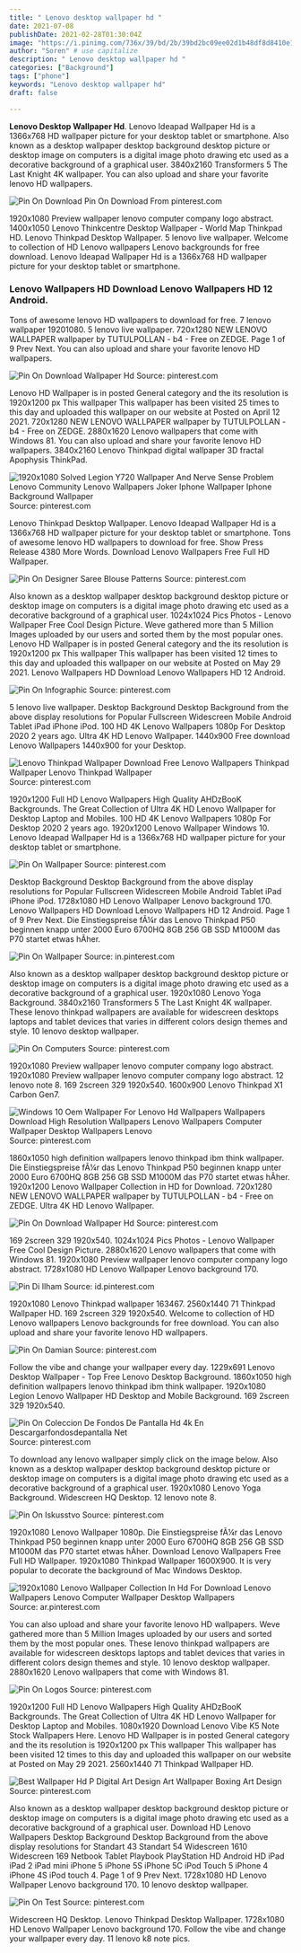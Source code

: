 ```yaml
---
title: " Lenovo desktop wallpaper hd "
date: 2021-07-08
publishDate: 2021-02-28T01:30:04Z
image: "https://i.pinimg.com/736x/39/bd/2b/39bd2bc09ee02d1b48df8d8410e1d9a1.jpg"
author: "Soren" # use capitalize
description: " Lenovo desktop wallpaper hd "
categories: ["Background"]
tags: ["phone"]
keywords: "Lenovo desktop wallpaper hd"
draft: false

---
```



**Lenovo Desktop Wallpaper Hd**. Lenovo Ideapad Wallpaper Hd is a 1366x768 HD wallpaper picture for your desktop tablet or smartphone. Also known as a desktop wallpaper desktop background desktop picture or desktop image on computers is a digital image photo drawing etc used as a decorative background of a graphical user. 3840x2160 Transformers 5 The Last Knight 4K wallpaper. You can also upload and share your favorite lenovo HD wallpapers.

![Pin On Download](https://i.pinimg.com/originals/27/d7/90/27d79006536338e39949e4b76495e8b2.jpg "Pin On Download")
Pin On Download From pinterest.com


1920x1080 Preview wallpaper lenovo computer company logo abstract. 1400x1050 Lenovo Thinkcentre Desktop Wallpaper - World Map Thinkpad HD. Lenovo Thinkpad Desktop Wallpaper. 5 lenovo live wallpaper. Welcome to collection of HD Lenovo wallpapers Lenovo backgrounds for free download. Lenovo Ideapad Wallpaper Hd is a 1366x768 HD wallpaper picture for your desktop tablet or smartphone.

### Lenovo Wallpapers HD Download Lenovo Wallpapers HD 12 Android.

Tons of awesome lenovo HD wallpapers to download for free. 7 lenovo wallpaper 19201080. 5 lenovo live wallpaper. 720x1280 NEW LENOVO WALLPAPER wallpaper by TUTULPOLLAN - b4 - Free on ZEDGE. Page 1 of 9 Prev Next. You can also upload and share your favorite lenovo HD wallpapers.


![Pin On Download Wallpaper Hd](https://i.pinimg.com/originals/be/6c/43/be6c437f3b2d72f41013bac32ee021bb.jpg "Pin On Download Wallpaper Hd")
Source: pinterest.com

Lenovo HD Wallpaper is in posted General category and the its resolution is 1920x1200 px This wallpaper This wallpaper has been visited 25 times to this day and uploaded this wallpaper on our website at Posted on April 12 2021. 720x1280 NEW LENOVO WALLPAPER wallpaper by TUTULPOLLAN - b4 - Free on ZEDGE. 2880x1620 Lenovo wallpapers that come with Windows 81. You can also upload and share your favorite lenovo HD wallpapers. 3840x2160 Lenovo Thinkpad digital wallpaper 3D fractal Apophysis ThinkPad.

![1920x1080 Solved Legion Y720 Wallpaper And Nerve Sense Problem Lenovo Community Lenovo Wallpapers Joker Iphone Wallpaper Iphone Background Wallpaper](https://i.pinimg.com/originals/58/a5/a8/58a5a8f46ddacf88bd3f246201f43b42.jpg "1920x1080 Solved Legion Y720 Wallpaper And Nerve Sense Problem Lenovo Community Lenovo Wallpapers Joker Iphone Wallpaper Iphone Background Wallpaper")
Source: pinterest.com

Lenovo Thinkpad Desktop Wallpaper. Lenovo Ideapad Wallpaper Hd is a 1366x768 HD wallpaper picture for your desktop tablet or smartphone. Tons of awesome lenovo HD wallpapers to download for free. Show Press Release 4380 More Words. Download Lenovo Wallpapers Free Full HD Wallpaper.

![Pin On Designer Saree Blouse Patterns](https://i.pinimg.com/originals/c4/82/c2/c482c29ba652fb6b2317277de15aa9a6.jpg "Pin On Designer Saree Blouse Patterns")
Source: pinterest.com

Also known as a desktop wallpaper desktop background desktop picture or desktop image on computers is a digital image photo drawing etc used as a decorative background of a graphical user. 1024x1024 Pics Photos - Lenovo Wallpaper Free Cool Design Picture. Weve gathered more than 5 Million Images uploaded by our users and sorted them by the most popular ones. Lenovo HD Wallpaper is in posted General category and the its resolution is 1920x1200 px This wallpaper This wallpaper has been visited 12 times to this day and uploaded this wallpaper on our website at Posted on May 29 2021. Lenovo Wallpapers HD Download Lenovo Wallpapers HD 12 Android.

![Pin On Infographic](https://i.pinimg.com/originals/20/75/e8/2075e8a831a476f3ad5f9e6ba4942648.jpg "Pin On Infographic")
Source: pinterest.com

5 lenovo live wallpaper. Desktop Background Desktop Background from the above display resolutions for Popular Fullscreen Widescreen Mobile Android Tablet iPad iPhone iPod. 100 HD 4K Lenovo Wallpapers 1080p For Desktop 2020 2 years ago. Ultra 4K HD Lenovo Wallpaper. 1440x900 Free download Lenovo Wallpapers 1440x900 for your Desktop.

![Lenovo Thinkpad Wallpaper Download Free Lenovo Wallpapers Thinkpad Wallpaper Lenovo Thinkpad Wallpaper](https://i.pinimg.com/originals/0c/1b/e5/0c1be5e7be8f687eaa0cfedde92fad35.png "Lenovo Thinkpad Wallpaper Download Free Lenovo Wallpapers Thinkpad Wallpaper Lenovo Thinkpad Wallpaper")
Source: pinterest.com

1920x1200 Full HD Lenovo Wallpapers High Quality AHDzBooK Backgrounds. The Great Collection of Ultra 4K HD Lenovo Wallpaper for Desktop Laptop and Mobiles. 100 HD 4K Lenovo Wallpapers 1080p For Desktop 2020 2 years ago. 1920x1200 Lenovo Wallpaper Windows 10. Lenovo Ideapad Wallpaper Hd is a 1366x768 HD wallpaper picture for your desktop tablet or smartphone.

![Pin On Wallpaper](https://i.pinimg.com/originals/16/61/66/1661660fcb86738a6ca85b9b12bd99c3.jpg "Pin On Wallpaper")
Source: pinterest.com

Desktop Background Desktop Background from the above display resolutions for Popular Fullscreen Widescreen Mobile Android Tablet iPad iPhone iPod. 1728x1080 HD Lenovo Wallpaper Lenovo background 170. Lenovo Wallpapers HD Download Lenovo Wallpapers HD 12 Android. Page 1 of 9 Prev Next. Die Einstiegspreise fÃ¼r das Lenovo Thinkpad P50 beginnen knapp unter 2000 Euro 6700HQ 8GB 256 GB SSD M1000M das P70 startet etwas hÃher.

![Pin On Wallpaper](https://i.pinimg.com/originals/13/b8/13/13b81366ff212523ef5a9559ea7e4cb0.jpg "Pin On Wallpaper")
Source: in.pinterest.com

Also known as a desktop wallpaper desktop background desktop picture or desktop image on computers is a digital image photo drawing etc used as a decorative background of a graphical user. 1920x1080 Lenovo Yoga Background. 3840x2160 Transformers 5 The Last Knight 4K wallpaper. These lenovo thinkpad wallpapers are available for widescreen desktops laptops and tablet devices that varies in different colors design themes and style. 10 lenovo desktop wallpaper.

![Pin On Computers](https://i.pinimg.com/originals/52/f8/62/52f862dbf40bf6c6a04db1908bcc99bc.jpg "Pin On Computers")
Source: pinterest.com

1920x1080 Preview wallpaper lenovo computer company logo abstract. 1920x1080 Preview wallpaper lenovo computer company logo abstract. 12 lenovo note 8. 169 2screen 329 1920x540. 1600x900 Lenovo Thinkpad X1 Carbon Gen7.

![Windows 10 Oem Wallpaper For Lenovo Hd Wallpapers Wallpapers Download High Resolution Wallpapers Lenovo Wallpapers Computer Wallpaper Desktop Wallpapers Lenovo](https://i.pinimg.com/736x/d3/23/61/d32361e7238722dc98333707b2bdf0d4.jpg "Windows 10 Oem Wallpaper For Lenovo Hd Wallpapers Wallpapers Download High Resolution Wallpapers Lenovo Wallpapers Computer Wallpaper Desktop Wallpapers Lenovo")
Source: pinterest.com

1860x1050 high definition wallpapers lenovo thinkpad ibm think wallpaper. Die Einstiegspreise fÃ¼r das Lenovo Thinkpad P50 beginnen knapp unter 2000 Euro 6700HQ 8GB 256 GB SSD M1000M das P70 startet etwas hÃher. 1920x1200 Lenovo Wallpaper Collection in HD for Download. 720x1280 NEW LENOVO WALLPAPER wallpaper by TUTULPOLLAN - b4 - Free on ZEDGE. Ultra 4K HD Lenovo Wallpaper.

![Pin On Download Wallpaper Hd](https://i.pinimg.com/originals/20/b5/3b/20b53b4fe0b25bbe29c3b5b4c3c35e26.jpg "Pin On Download Wallpaper Hd")
Source: pinterest.com

169 2screen 329 1920x540. 1024x1024 Pics Photos - Lenovo Wallpaper Free Cool Design Picture. 2880x1620 Lenovo wallpapers that come with Windows 81. 1920x1080 Preview wallpaper lenovo computer company logo abstract. 1728x1080 HD Lenovo Wallpaper Lenovo background 170.

![Pin Di Ilham](https://i.pinimg.com/originals/e0/c0/0a/e0c00a706c547923864ccc0ba3cc5659.jpg "Pin Di Ilham")
Source: id.pinterest.com

1920x1080 Lenovo Thinkpad wallpaper 163467. 2560x1440 71 Thinkpad Wallpaper HD. 169 2screen 329 1920x540. Welcome to collection of HD Lenovo wallpapers Lenovo backgrounds for free download. You can also upload and share your favorite lenovo HD wallpapers.

![Pin On Damian](https://i.pinimg.com/originals/ed/94/f2/ed94f21cbe31777e047836ea655cd3c5.jpg "Pin On Damian")
Source: pinterest.com

Follow the vibe and change your wallpaper every day. 1229x691 Lenovo Desktop Wallpaper - Top Free Lenovo Desktop Background. 1860x1050 high definition wallpapers lenovo thinkpad ibm think wallpaper. 1920x1080 Legion Lenovo Wallpaper HD Desktop and Mobile Background. 169 2screen 329 1920x540.

![Pin On Coleccion De Fondos De Pantalla Hd 4k En Descargarfondosdepantalla Net](https://i.pinimg.com/originals/54/1b/4a/541b4ab78b7263c6227f98ca1857b1f4.jpg "Pin On Coleccion De Fondos De Pantalla Hd 4k En Descargarfondosdepantalla Net")
Source: pinterest.com

To download any lenovo wallpaper simply click on the image below. Also known as a desktop wallpaper desktop background desktop picture or desktop image on computers is a digital image photo drawing etc used as a decorative background of a graphical user. 1920x1080 Lenovo Yoga Background. Widescreen HQ Desktop. 12 lenovo note 8.

![Pin On Iskusstvo](https://i.pinimg.com/736x/97/aa/b6/97aab655d0adb8a9152fa7abca35226b.jpg "Pin On Iskusstvo")
Source: pinterest.com

1920x1080 Lenovo Wallpaper 1080p. Die Einstiegspreise fÃ¼r das Lenovo Thinkpad P50 beginnen knapp unter 2000 Euro 6700HQ 8GB 256 GB SSD M1000M das P70 startet etwas hÃher. Download Lenovo Wallpapers Free Full HD Wallpaper. 1920x1080 Thinkpad Wallpaper 1600X900. It is very popular to decorate the background of Mac Windows Desktop.

![1920x1080 Lenovo Wallpaper Collection In Hd For Download Lenovo Wallpapers Lenovo Computer Wallpaper Desktop Wallpapers](https://i.pinimg.com/originals/bf/10/7e/bf107e413608d0a12312d2c85c456570.jpg "1920x1080 Lenovo Wallpaper Collection In Hd For Download Lenovo Wallpapers Lenovo Computer Wallpaper Desktop Wallpapers")
Source: ar.pinterest.com

You can also upload and share your favorite lenovo HD wallpapers. Weve gathered more than 5 Million Images uploaded by our users and sorted them by the most popular ones. These lenovo thinkpad wallpapers are available for widescreen desktops laptops and tablet devices that varies in different colors design themes and style. 10 lenovo desktop wallpaper. 2880x1620 Lenovo wallpapers that come with Windows 81.

![Pin On Logos](https://i.pinimg.com/originals/7c/f6/06/7cf606959b18c883f45963eb5df49876.jpg "Pin On Logos")
Source: pinterest.com

1920x1200 Full HD Lenovo Wallpapers High Quality AHDzBooK Backgrounds. The Great Collection of Ultra 4K HD Lenovo Wallpaper for Desktop Laptop and Mobiles. 1080x1920 Download Lenovo Vibe K5 Note Stock Wallpapers Here. Lenovo HD Wallpaper is in posted General category and the its resolution is 1920x1200 px This wallpaper This wallpaper has been visited 12 times to this day and uploaded this wallpaper on our website at Posted on May 29 2021. 2560x1440 71 Thinkpad Wallpaper HD.

![Best Wallpaper Hd P Digital Art Design Art Wallpaper Boxing Art Design](https://i.pinimg.com/originals/93/18/03/9318038c3259b92c4e2cd07ace6aa854.jpg "Best Wallpaper Hd P Digital Art Design Art Wallpaper Boxing Art Design")
Source: pinterest.com

Also known as a desktop wallpaper desktop background desktop picture or desktop image on computers is a digital image photo drawing etc used as a decorative background of a graphical user. Download HD Lenovo Wallpapers Desktop Background Desktop Background from the above display resolutions for Standart 43 Standart 54 Widescreen 1610 Widescreen 169 Netbook Tablet Playbook PlayStation HD Android HD iPad iPad 2 iPad mini iPhone 5 iPhone 5S iPhone 5C iPod Touch 5 iPhone 4 iPhone 4S iPod touch 4. Page 1 of 9 Prev Next. 1728x1080 HD Lenovo Wallpaper Lenovo background 170. 10 lenovo desktop wallpaper.

![Pin On Test](https://i.pinimg.com/736x/39/bd/2b/39bd2bc09ee02d1b48df8d8410e1d9a1.jpg "Pin On Test")
Source: pinterest.com

Widescreen HQ Desktop. Lenovo Thinkpad Desktop Wallpaper. 1728x1080 HD Lenovo Wallpaper Lenovo background 170. Follow the vibe and change your wallpaper every day. 11 lenovo k8 note pics.

